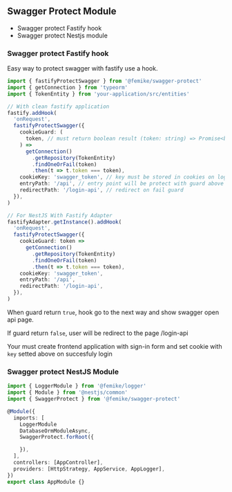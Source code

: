 ## Swagger Protect Module

- Swagger protect Fastify hook
- Swagger protect Nestjs module

### Swagger protect Fastify hook

Easy way to protect swagger with fastify use a hook.

```typescript
import { fastifyProtectSwagger } from '@femike/swagger-protect'
import { getConnection } from 'typeorm'
import { TokenEntity } from 'your-application/src/entities'

// With clean fastify application
fastify.addHook(
  'onRequest',
  fastifyProtectSwagger({
    cookieGuard: (
      token, // must return boolean result (token: string) => Promise<boolean> for example typeorm find token on fail return false
    ) =>
      getConnection()
        .getRepository(TokenEntity)
        .findOneOrFail(token)
        .then(t => t.token === token),
    cookieKey: 'swagger_token', // key must be stored in cookies on login
    entryPath: '/api', // entry point will be protect with guard above
    redirectPath: '/login-api', // redirect on fail guard
  }),
)

// For NestJS With Fastify Adapter
fastifyAdapter.getInstance().addHook(
  'onRequest',
  fastifyProtectSwagger({
    cookieGuard: token =>
      getConnection()
        .getRepository(TokenEntity)
        .findOneOrFail(token)
        .then(t => t.token === token),
    cookieKey: 'swagger_token',
    entryPath: '/api',
    redirectPath: '/login-api',
  }),
)
```

When guard return `true`, hook go to the next way and show swagger open api page.

If guard return `false`, user will be redirect to the page /login-api

Your must create frontend application with sign-in form and set cookie with `key` setted above on succesfuly login

### Swagger protect NestJS Module

```typescript
import { LoggerModule } from '@femike/logger'
import { Module } from '@nestjs/common'
import { SwaggerProtect } from '@femike/swagger-protect'

@Module({
  imports: [
    LoggerModule
    DatabaseOrmModuleAsync,
    SwaggerProtect.forRoot({

    }),
  ],
  controllers: [AppController],
  providers: [HttpStrategy, AppService, AppLogger],
})
export class AppModule {}

```
